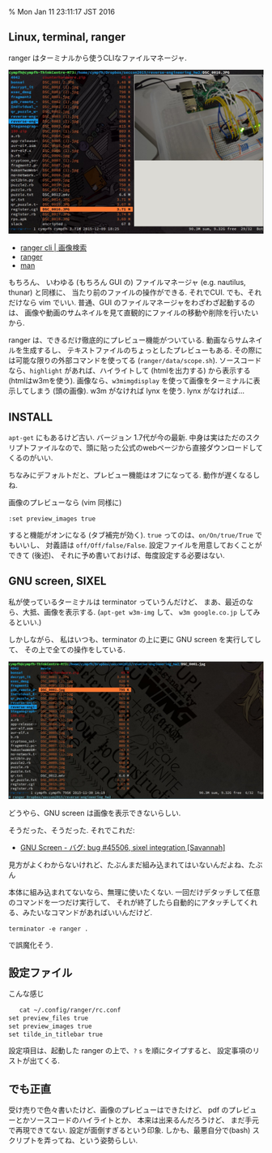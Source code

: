% Mon Jan 11 23:11:17 JST 2016

## Linux, terminal, ranger

ranger はターミナルから使うCLIなファイルマネージャ.

![](../../img/2016/11a.jpg)

- [ranger cli | 画像検索](https://www.google.co.jp/search?site=imghp&tbm=isch&source=hp&biw=1200&bih=1495&q=ranger+cli&oq=ranger+cli&gs_l=img.3..0i19l10.1506.2517.0.2666.10.10.0.0.0.0.184.942.6j3.9.0....0...1ac.1.64.img..1.9.940.9D9kIicUoQg)
- [ranger](http://ranger.nongnu.org/)
- [man](http://ranger.nongnu.org/ranger.1.html)

もちろん、
いわゆる (もちろん GUI の) ファイルマネージャ (e.g. nautilus, thunar)
と同様に、
当たり前のファイルの操作ができる.
それでCUI. でも、それだけなら vim でいい.
普通、GUI のファイルマネージャをわざわざ起動するのは、
画像や動画のサムネイルを見て直観的にファイルの移動や削除を行いたいから.

ranger は、できるだけ徹底的にプレビュー機能がついている.
動画ならサムネイルを生成するし、
テキストファイルのちょっとしたプレビューもある.
その際には可能な限りの外部コマンドを使ってる
(`ranger/data/scope.sh`).
ソースコードなら、`highlight` があれば、ハイライトして (htmlを出力する) から表示する (htmlはw3mを使う).
画像なら、`w3mimgdisplay` を使って画像をターミナルに表示してしまう (頭の画像).
w3m がなければ lynx を使う. lynx がなければ...

## INSTALL

`apt-get` にもあるけど古い. バージョン 1.7代が今の最新.
中身は実はただのスクリプトファイルなので、頭に貼った公式のwebページから直接ダウンロードしてくるのがいい.

ちなみにデフォルトだと、プレビュー機能はオフになってる.
動作が遅くなるしね.

画像のプレビューなら (vim 同様に)

```
:set preview_images true
```

すると機能がオンになる (タブ補完が効く).
`true` ってのは、`on/On/true/True` でもいいし、
対義語は `off/Off/false/False`.
設定ファイルを用意しておくことができて (後述)、
それに予め書いておけば、毎度設定する必要はない.

## GNU screen, SIXEL

私が使っているターミナルは terminator っていうんだけど、
まあ、最近のなら、大抵、画像を表示する.
(`apt-get w3m-img` して、 `w3m google.co.jp` してみるといい.)

しかしながら、
私はいつも、terminator の上に更に GNU screen を実行してして、
その上で全ての操作をしている.

![](../../img/2016/11b.jpg)

どうやら、GNU screen は画像を表示できないらしい.

そうだった、そうだった.
それでこれだ:

- [GNU Screen - バグ: bug #45506, sixel integration [Savannah]](http://savannah.gnu.org/bugs/?45506)

見方がよくわからないけれど、たぶんまだ組み込まれてはいないんだよね、たぶん

本体に組み込まれてないなら、無理に使いたくない.
一回だけデタッチして任意のコマンドを一つだけ実行して、
それが終了したら自動的にアタッチしてくれる、みたいなコマンドがあればいいんだけど.

```
terminator -e ranger .
```

で誤魔化そう.

## 設定ファイル

こんな感じ

```
   cat ~/.config/ranger/rc.conf
set preview_files true
set preview_images true
set tilde_in_titlebar true
```

設定項目は、起動した ranger の上で、`?` `s` を順にタイプすると、
設定事項のリストが出てくる.

## でも正直

受け売りで色々書いたけど、画像のプレビューはできたけど、
pdf のプレビューとかソースコードのハイライトとか、
本来は出来るんだろうけど、
まだ手元で再現できてない.
設定が面倒すぎるという印象.
しかも、最悪自分で(bash) スクリプトを弄ってね、という姿勢らしい.

